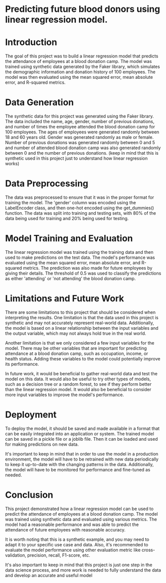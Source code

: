# Predicting future blood donors using linear regression model.

# Introduction
The goal of this project was to build a linear regression model that predicts the attendance of employees at a blood donation camp. The model was trained using synthetic data generated by the Faker library, which simulates the demographic information and donation history of 100 employees. The model was then evaluated using the mean squared error, mean absolute error, and R-squared metrics.

# Data Generation
The synthetic data for this project was generated using the Faker library. The data included the name, age, gender, number of previous donations, and number of times the employee attended the blood donation camp for 100 employees. The ages of employees were generated randomly between 18 and 60 years old. Gender was generated randomly as male or female. Number of previous donations was generated randomly between 0 and 5 and number of attended blood donation camp was also generated randomly between 0 and the number of previous donations. (keep in mind that this is synthetic used in this project just to understand how linear regression works)
# Data Preprocessing
The data was preprocessed to ensure that it was in the proper format for training the model. The 'gender' column was encoded using the LabelEncoder class, and then one-hot encoded using the get_dummies() function. The data was split into training and testing sets, with 80% of the data being used for training and 20% being used for testing.

# Model Training and Evaluation
The linear regression model was trained using the training data and then used to make predictions on the test data. The model's performance was evaluated using the mean squared error, mean absolute error, and R-squared metrics. The prediction was also made for future employees by giving their details. The threshold of 0.5 was used to classify the predictions as either 'attending' or 'not attending' the blood donation camp.

# Limitations and Future Work
There are some limitations to this project that should be considered when interpreting the results. One limitation is that the data used in this project is synthetic and may not accurately represent real-world data. Additionally, the model is based on a linear relationship between the input variables and the output variable, which may not always hold true in the real world.

Another limitation is that we only considered a few input variables for the model. There may be other variables that are important for predicting attendance at a blood donation camp, such as occupation, income, or health status. Adding these variables to the model could potentially improve its performance.

In future work, it would be beneficial to gather real-world data and test the model on this data. It would also be useful to try other types of models, such as a decision tree or a random forest, to see if they perform better than the linear regression model. It would also be beneficial to consider more input variables to improve the model's performance.

# Deployment
To deploy the model, it should be saved and made available in a format that can be easily integrated into an application or system. The trained model can be saved in a pickle file or a joblib file. Then it can be loaded and used for making predictions on new data.

It's important to keep in mind that in order to use the model in a production environment, the model will have to be retrained with new data periodically to keep it up-to-date with the changing patterns in the data. Additionally, the model will have to be monitored for performance and fine-tuned as needed.

# Conclusion
This project demonstrated how a linear regression model can be used to predict the attendance of employees at a blood donation camp. The model was trained using synthetic data and evaluated using various metrics. The model had a reasonable performance and was able to predict the attendance of future employees with reasonable accuracy.

It is worth noting that this is a synthetic example, and you may need to adapt it to your specific use case and data. Also, it's recommended to evaluate the model performance using other evaluation metric like cross-validation, precision, recall, F1-score, etc.

It's also important to keep in mind that this project is just one step in the data science process, and more work is needed to fully understand the data and develop an accurate and useful model
